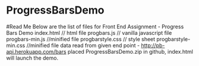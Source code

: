 # ProgressBarsDemo
#Read Me
Below are the list of files for Front End Assignment - Progress Bars Demo
index.html // html file
progbars.js // vanilla javascript file
progbars-min.js //minified file
progbarstyle.css // style sheet
progbarstyle-min.css //minified file
data read from given end point - http://pb-api.herokuapp.com/bars
placed ProgressBarsDemo.zip in github, index.html will launch the demo.
